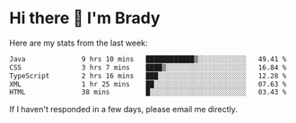 # Hi there 👋 I'm Brady

Here are my stats from the last week:
<!--START_SECTION:waka-->

```txt
Java              9 hrs 10 mins   ████████████▒░░░░░░░░░░░░   49.41 %
CSS               3 hrs 7 mins    ████▒░░░░░░░░░░░░░░░░░░░░   16.84 %
TypeScript        2 hrs 16 mins   ███░░░░░░░░░░░░░░░░░░░░░░   12.28 %
XML               1 hr 25 mins    ██░░░░░░░░░░░░░░░░░░░░░░░   07.63 %
HTML              38 mins         █░░░░░░░░░░░░░░░░░░░░░░░░   03.43 %
```

<!--END_SECTION:waka-->

If I haven't responded in a few days, please email me directly. 
